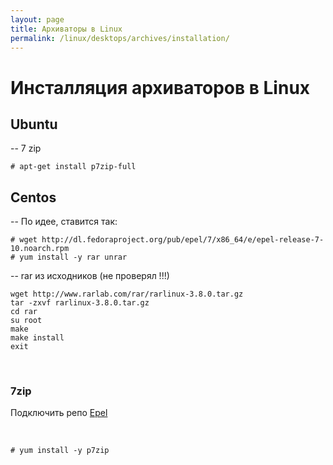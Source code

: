 ```yaml
---
layout: page
title: Архиваторы в Linux
permalink: /linux/desktops/archives/installation/
---
```


# Инсталляция архиваторов в Linux


## Ubuntu

-- 7 zip

    # apt-get install p7zip-full

## Centos


-- По идее, ставится так:

    # wget http://dl.fedoraproject.org/pub/epel/7/x86_64/e/epel-release-7-10.noarch.rpm
    # yum install -y rar unrar


-- rar из исходников (не проверял !!!)

    wget http://www.rarlab.com/rar/rarlinux-3.8.0.tar.gz
    tar -zxvf rarlinux-3.8.0.tar.gz
    cd rar
    su root
    make
    make install
    exit

<br/>

### 7zip

Подключить репо <a href="/linux/desktops/centos/7.x/repos/">Epel</a>

<br/>

    # yum install -y p7zip
